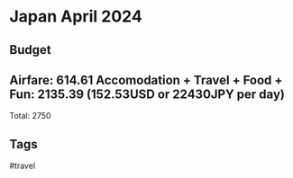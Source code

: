 # Japan April 2024

## Budget
Airfare: 614.61
Accomodation + Travel + Food + Fun: 2135.39 (152.53USD or 22430JPY per day)
----------------
Total: 2750

## Tags
#travel

